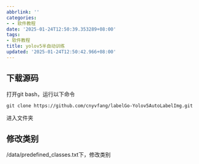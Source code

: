 ```yaml
---
abbrlink: ''
categories:
- - 软件教程
date: '2025-01-24T12:50:39.353289+08:00'
tags:
- 软件教程
title: yolov5半自动训练
updated: '2025-01-24T12:50:42.966+08:00'
---
```

## 下载源码

打开git bash，运行以下命令

```
git clone https://github.com/cnyvfang/labelGo-Yolov5AutoLabelImg.git
```

进入文件夹

## 修改类别

/data/predefined\_classes.txt下，修改类别
